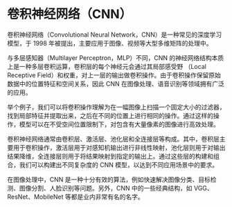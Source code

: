 # 卷积神经网络（CNN）

卷积神经网络（Convolutional Neural Network，CNN）是一种常见的深度学习模型，于 1998 年被提出，主要应用于图像、视频等大型多维矩阵的处理中。

与多层感知器（Multilayer Perceptron，MLP）不同，CNN 的神经网络结构本质上是一种多层卷积运算，卷积层的每个神经元会通过其局部感受野 （Local Receptive Field）和权重，对上一层的输出做卷积操作。由于卷积操作保留原始数据中的位置特征和空间关系，因此 CNN 在图像处理、语音识别等领域拥有广泛的应用。

举个例子，我们可以将卷积操作理解为在一幅图像上扫描一个固定大小的过滤器，找到局部特征并提取出来，之后在不同的位置上进行相同的操作。通过这样的操作，模型可以在不受空间位置限制下，对包含有大量像素的图像进行高效处理。

卷积神经网络通常由卷积层、激活层、池化层和全连接层等构成。其中，卷积层主要用于卷积操作，激活层用于对感知机输出进行非线性映射，池化层则用于对输出结果降维，全连接层则用于将结果映射到指定的输出上。通过这些层的构建和组合，我们可以构建出不同复杂度的 CNN 模型，以达到不同应用场景中的要求。

在图像处理中，CNN 是一种十分有效的算法，例如快速解决图像分类、目标检测、图像分割、人脸识别等问题。另外，CNN 中的一些经典结构，如 VGG、ResNet、MobileNet 等都是业内非常有名的名字。